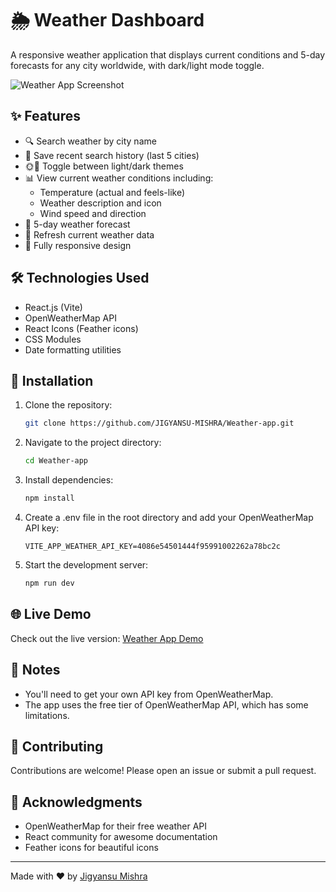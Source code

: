 # 🌦️ Weather Dashboard

A responsive weather application that displays current conditions and 5-day forecasts for any city worldwide, with dark/light mode toggle.

![Weather App Screenshot](https://i.imgur.com/example-screenshot.png) <!-- Replace with actual screenshot -->

## ✨ Features
- 🔍 Search weather by city name
- 📌 Save recent search history (last 5 cities)
- 🌞🌙 Toggle between light/dark themes
- 📊 View current weather conditions including:
  - Temperature (actual and feels-like)
  - Weather description and icon
  - Wind speed and direction
- 📅 5-day weather forecast
- 🔄 Refresh current weather data
- 📱 Fully responsive design

## 🛠️ Technologies Used
- React.js (Vite)
- OpenWeatherMap API
- React Icons (Feather icons)
- CSS Modules
- Date formatting utilities

## 🚀 Installation
1. Clone the repository:
   ```bash
   git clone https://github.com/JIGYANSU-MISHRA/Weather-app.git
   ```
2. Navigate to the project directory:
   ```bash
   cd Weather-app
   ```
3. Install dependencies:
   ```bash
   npm install
   ```
4. Create a .env file in the root directory and add your OpenWeatherMap API key:
   ```env
   VITE_APP_WEATHER_API_KEY=4086e54501444f95991002262a78bc2c
   ```
5. Start the development server:
   ```bash
   npm run dev
   ```

## 🌐 Live Demo
Check out the live version: [Weather App Demo](#) <!-- Add your deployment link -->

## 📝 Notes
- You'll need to get your own API key from OpenWeatherMap.
- The app uses the free tier of OpenWeatherMap API, which has some limitations.

## 🤝 Contributing
Contributions are welcome! Please open an issue or submit a pull request.

## 🙏 Acknowledgments
- OpenWeatherMap for their free weather API
- React community for awesome documentation
- Feather icons for beautiful icons

---
Made with ❤️ by [Jigyansu Mishra](https://github.com/JIGYANSU-MISHRA)
